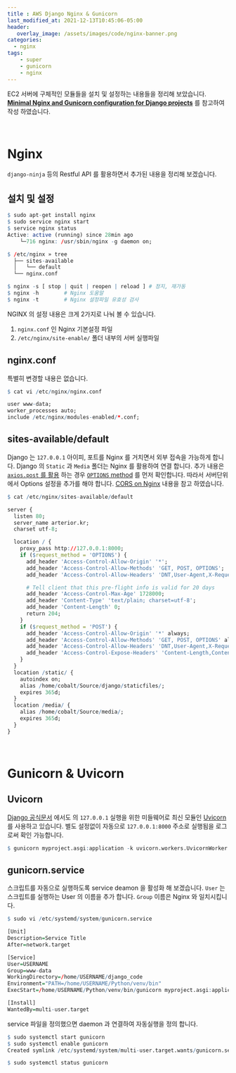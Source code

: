 ```yaml
---
title : AWS Django Nginx & Gunicorn 
last_modified_at: 2021-12-13T10:45:06-05:00
header:
   overlay_image: /assets/images/code/nginx-banner.png
categories:
  - nginx
tags: 
    - super
    - gunicorn
    - nginx
---
```


EC2 서버에 구체적인 모듈들을 설치 및 설정하는 내용들을 정리해 보았습니다. **[Minimal Nginx and Gunicorn configuration for Django projects](https://www.agiliq.com/blog/2013/08/minimal-nginx-and-gunicorn-configuration-for-djang/)** 를 참고하여 작성 하였습니다.

<br/>

# Nginx 

`django-ninja` 등의 Restful API 를 활용하면서 추가된 내용을 정리해 보겠습니다.

## 설치 및 설정

```r
$ sudo apt-get install nginx
$ sudo service nginx start
$ service nginx status
Active: active (running) since 28min ago
    └─716 nginx: /usr/sbin/nginx -g daemon on;

$ /etc/nginx » tree
  ├── sites-available
  │   └── default
  └── nginx.conf

$ nginx -s [ stop | quit | reopen | reload ] # 정지, 재가동
$ nginx -h        # Nginx 도움말
$ nginx -t        # Nginx 설정파일 유효성 검사
```

NGINX 의 설정 내용은 크게 2가지로 나눠 볼 수 있습니다. 
1. `nginx.conf` 인 Nginx 기본설정 파일 
2. `/etc/nginx/site-enable/` 폴더 내부의 서버 실행파일 

## nginx.conf

특별히 변경할 내용은 없습니다.

```r
$ cat vi /etc/nginx/nginx.conf

user www-data;
worker_processes auto;
include /etc/nginx/modules-enabled/*.conf;
```

## sites-available/default

Django 는 `127.0.0.1` 아이피, 포트를 Nginx 를 거치면서 외부 접속을 가능하게 합니다. Django 의 `Static` 과 `Media` 폴더는 Nginx 를 활용하여 연결 합니다. 추가 내용은 [`axios.post` 를 활용](https://stackoverflow.com/questions/50949594/axios-having-cors-issue) 하는 경우 [`OPTIONS` method](https://blog.huiya.me/12) 를 먼저 확인합니다. 따라서 서버단위에서 Options 설정을 추가를 해야 합니다. [CORS on Nginx](https://enable-cors.org/server_nginx.html) 내용을 참고 하였습니다.

```r
$ cat /etc/nginx/sites-available/default

server {
  listen 80;
  server_name arterior.kr;
  charset utf-8;

  location / {
    proxy_pass http://127.0.0.1:8000;
    if ($request_method = 'OPTIONS') {
      add_header 'Access-Control-Allow-Origin' '*';
      add_header 'Access-Control-Allow-Methods' 'GET, POST, OPTIONS';
      add_header 'Access-Control-Allow-Headers' 'DNT,User-Agent,X-Requested-With,If-Modified-Since,Cache-Control,Content-Type,Range';

      # Tell client that this pre-flight info is valid for 20 days
      add_header 'Access-Control-Max-Age' 1728000;
      add_header 'Content-Type' 'text/plain; charset=utf-8';
      add_header 'Content-Length' 0;
      return 204;
    }
    if ($request_method = 'POST') {
      add_header 'Access-Control-Allow-Origin' '*' always;
      add_header 'Access-Control-Allow-Methods' 'GET, POST, OPTIONS' always;
      add_header 'Access-Control-Allow-Headers' 'DNT,User-Agent,X-Requested-With,If-Modified-Since,Cache-Control,Content-Type,Range' always;
      add_header 'Access-Control-Expose-Headers' 'Content-Length,Content-Range' always;
    }
  }
  location /static/ {
    autoindex on;
    alias /home/cobalt/Source/django/staticfiles/;
    expires 365d;
  }
  location /media/ {
    alias /home/cobalt/Source/media/;
    expires 365d;
  }  
}
```

<br/>

# Gunicorn & Uvicorn

## Uvicorn

[Django 공식문서](https://docs.djangoproject.com/en/4.0/howto/deployment/asgi/uvicorn/) 에서도 의 `127.0.0.1` 실행을 위한 미들웨어로 최신 모듈인 [Uvicorn](https://www.uvicorn.org/) 를 사용하고 있습니다. 별도 설정없이 자동으로 `127.0.0.1:8000` 주소로 실행됨을 로그로써 확인 가능합니다.

```r
$ gunicorn myproject.asgi:application -k uvicorn.workers.UvicornWorker
```

## gunicorn.service

스크립트를 자동으로 실행하도록 service deamon 을 활성화 해 보겠습니다. `User` 는 스크립트를 실행하는 User 의 이름을 추가 합니다. `Group` 이름은 Nginx 와 일치시킵니다.

```r
$ sudo vi /etc/systemd/system/gunicorn.service

[Unit]
Description=Service Title
After=network.target

[Service]
User=USERNAME
Group=www-data
WorkingDirectory=/home/USERNAME/django_code
Environment="PATH=/home/USERNAME/Python/venv/bin"
ExecStart=/home/USERNAME/Python/venv/bin/gunicorn myproject.asgi:application -k uvicorn.workers.UvicornWorker

[Install]
WantedBy=multi-user.target
```

service 파일을 정의했으면 daemon 과 연결하여 자동실행을 정의 합니다.

```r
$ sudo systemctl start gunicorn
$ sudo systemctl enable gunicorn
Created symlink /etc/systemd/system/multi-user.target.wants/gunicorn.service → /etc/systemd/system/gunicorn.service.

$ sudo systemctl status gunicorn
```